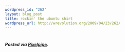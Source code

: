 ```yaml
--- 
wordpress_id: "262"
layout: blog_post
title: rockin' the ubuntu shirt
wordpress_url: http://wrevolution.org/2009/04/23/262/
---
```

<div class="pp_items">
<div class="pp_item">
<h4></h4>
</div>
<div class="pp_item">
<h4>
<div><img src="http://static.pixelpipe.com/f081dcb8-85c7-491a-9f9e-c795eda8a8d5_m.jpg" alt="" /></div></h4>
</div>
<h5>Posted via <a href="http://pixelpipe.com">Pixelpipe</a>.</h5>
</div>
